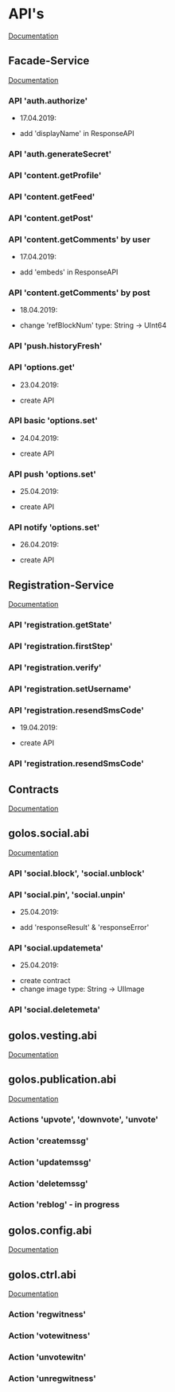 # API's
[Documentation](https://github.com/GolosChain/api-documentation)


## Facade-Service
[Documentation](https://github.com/GolosChain/facade-service)


### API 'auth.authorize'
* 17.04.2019:
 - add 'displayName' in ResponseAPI

### API 'auth.generateSecret'

### API 'content.getProfile'

### API 'content.getFeed'

### API 'content.getPost'

### API 'content.getComments' by user
* 17.04.2019:
- add 'embeds' in ResponseAPI

### API 'content.getComments' by post
* 18.04.2019:
- change 'refBlockNum' type: String -> UInt64

### API 'push.historyFresh'

### API 'options.get'
* 23.04.2019:
- create API

### API basic 'options.set'
* 24.04.2019:
- create API

### API push 'options.set'
* 25.04.2019:
- create API

### API notify 'options.set'
* 26.04.2019:
- create API


## Registration-Service
[Documentation](https://github.com/GolosChain/registration-service/tree/develop)


### API 'registration.getState'

### API 'registration.firstStep'

### API 'registration.verify'

### API 'registration.setUsername'

### API 'registration.resendSmsCode'
* 19.04.2019:
- create API

### API 'registration.resendSmsCode'


## Contracts
[Documentation](https://github.com/GolosChain/golos.contracts)



## golos.social.abi
[Documentation](https://github.com/GolosChain/golos.contracts/blob/master/golos.social/golos.social.abi)

### API 'social.block', 'social.unblock'

### API 'social.pin', 'social.unpin'
* 25.04.2019:
- add 'responseResult' & 'responseError'

### API 'social.updatemeta'
* 25.04.2019:
- create contract
- change image type: String -> UIImage

### API 'social.deletemeta'


## golos.vesting.abi
[Documentation](https://github.com/GolosChain/golos.contracts/blob/master/golos.vesting/golos.vesting.abi)



## golos.publication.abi
[Documentation](https://github.com/GolosChain/golos.contracts/blob/master/golos.publication/golos.publication.abi)


### Actions 'upvote', 'downvote', 'unvote'

### Action 'createmssg'

### Action 'updatemssg'

### Action 'deletemssg'

### Action 'reblog' - in progress



## golos.config.abi
[Documentation](https://github.com/GolosChain/golos.contracts/blob/master/golos.config/abi/golos.config.abi)



## golos.ctrl.abi
[Documentation](https://github.com/GolosChain/golos.contracts/blob/master/golos.ctrl/abi/golos.ctrl.abi)


### Action 'regwitness'

### Action 'votewitness'

### Action 'unvotewitn'

### Action 'unregwitness'
